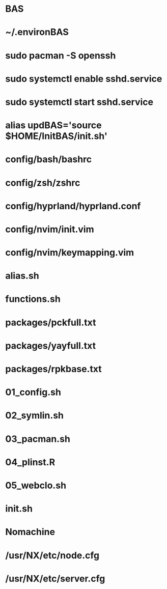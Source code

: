 # BAS
# ~/.environBAS
# sudo pacman -S openssh 
# sudo systemctl enable sshd.service
# sudo systemctl start sshd.service
# alias updBAS='source $HOME/InitBAS/init.sh' 

# config/bash/bashrc
# config/zsh/zshrc
# config/hyprland/hyprland.conf
# config/nvim/init.vim
# config/nvim/keymapping.vim
# alias.sh
# functions.sh

# packages/pckfull.txt
# packages/yayfull.txt
# packages/rpkbase.txt

# 01_config.sh
# 02_symlin.sh
# 03_pacman.sh
# 04_plinst.R
# 05_webclo.sh
# init.sh

# Nomachine
# /usr/NX/etc/node.cfg
# /usr/NX/etc/server.cfg

